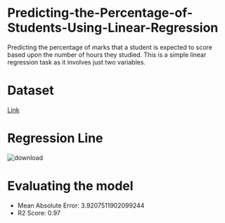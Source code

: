 # Predicting-the-Percentage-of-Students-Using-Linear-Regression
Predicting the percentage of marks that a student is expected to score based upon the number of hours they studied. 
This is a simple linear regression task as it involves just two variables.
# Dataset
[Link](http://bit.ly/w-data)
# Regression Line
![download](https://user-images.githubusercontent.com/45700852/163732030-f6da20e3-af1c-4b2f-8156-8ef69417f4b8.png)
# Evaluating the model
  - Mean Absolute Error: 3.9207511902099244
  - R2 Score: 0.97
